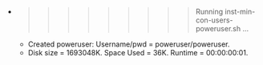 * >>>>>>>>> Running inst-min-con-users-poweruser.sh ...
  * Created poweruser: Username/pwd = poweruser/poweruser.
  * Disk size = 1693048K. Space Used = 36K. Runtime = 00:00:00:01.

